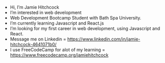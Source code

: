 - Hi, I’m Jamie Hitchcock
- I’m interested in web development
- Web Development Bootcamp Student with Bath Spa University.
- I’m currently learning Javascript and React.js
- I’m looking for my first career in web development, using Javascript and React.
- Message me on Linkedin = https://www.linkedin.com/in/jamie-hitchcock-4641071b0/
- I use FreeCodeCamp for alot of my learning = https://www.freecodecamp.org/jamiehitchcock
